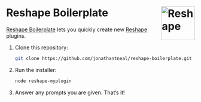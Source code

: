 # Reshape Boilerplate [<img src="https://jonathantneal.github.io/reshape-boilerplate/logo.svg" alt="Reshape" width="90" height="90" align="right">][Reshape]

[Reshape Boilerplate] lets you quickly create new [Reshape] plugins.

1. Clone this repository:

   ```sh
   git clone https://github.com/jonathantneal/reshape-boilerplate.git reshape-myplugin
   ```

2. Run the installer:

   ```sh
   node reshape-myplugin
   ```

3. Answer any prompts you are given. That’s it!

[Reshape Boilerplate]: https://github.com/jonathantneal/reshape-boilerplate
[Reshape]: https://github.com/reshape/reshape
